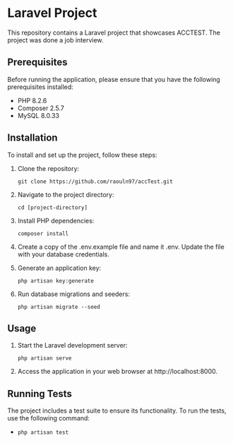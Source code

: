 # Laravel Project

This repository contains a Laravel project that showcases ACCTEST. The project was done a job interview.

## Prerequisites

Before running the application, please ensure that you have the following prerequisites installed:

- PHP 8.2.6
- Composer 2.5.7
- MySQL 8.0.33

## Installation

To install and set up the project, follow these steps:

1. Clone the repository:

   ```shell
   git clone https://github.com/raouln97/accTest.git

2. Navigate to the project directory:
    
    ```shell
    cd [project-directory]

3. Install PHP dependencies:

    ```shell
    composer install

4. Create a copy of the .env.example file and name it .env. Update the file with your database credentials.

5. Generate an application key:

    ```shell
    php artisan key:generate

6. Run database migrations and seeders:

    ```shell
    php artisan migrate --seed

## Usage

1. Start the Laravel development server:

    ```shell
    php artisan serve

2. Access the application in your web browser at http://localhost:8000.


## Running Tests

The project includes a test suite to ensure its functionality. To run the tests, use the following command:

-
    ```shell
    php artisan test


